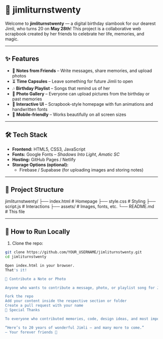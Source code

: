 # 🎂 jimliturnstwenty

Welcome to **jimliturnstwenty** — a digital birthday slambook for our dearest Jimli, who turns 20 on **May 28th**! This project is a collaborative web scrapbook created by her friends to celebrate her life, memories, and magic.

---

## ✨ Features

- 📝 **Notes from Friends** – Write messages, share memories, and upload photos
- ⏳ **Time Capsules** – Leave something for future Jimli to open
- 🎶 **Birthday Playlist** – Songs that remind us of her
- 📸 **Photo Gallery** – Everyone can upload pictures from the birthday or past memories
- 📖 **Interactive UI** – Scrapbook-style homepage with fun animations and handwritten fonts
- 🌈 **Mobile-friendly** – Works beautifully on all screen sizes

---

## 🛠 Tech Stack

- **Frontend:** HTML5, CSS3, JavaScript
- **Fonts:** Google Fonts – *Shadows Into Light*, *Amatic SC*
- **Hosting:** GitHub Pages / Netlify
- **Storage Options (optional):**
  - Firebase / Supabase (for uploading images and storing notes)

---

## 📁 Project Structure

jimliturnstwenty/
├── index.html # Homepage
├── style.css # Styling
├── script.js # Interactions
├── assets/ # Images, fonts, etc.
└── README.md # This file


---

## 🚀 How to Run Locally

1. Clone the repo:

```bash
git clone https://github.com/YOUR_USERNAME/jimliturnstwenty.git
cd jimliturnstwenty

Open index.html in your browser.
That's it!

🎁 Contribute a Note or Photo

Anyone who wants to contribute a message, photo, or playlist song for Jimli, just:

Fork the repo
Add your content inside the respective section or folder
Create a pull request with your name
💖 Special Thanks

To everyone who contributed memories, code, design ideas, and most importantly — love. This website is a gift from us to you, Jimli 🥹💐

“Here’s to 20 years of wonderful Jimli — and many more to come.”
— Your forever friends 💌
